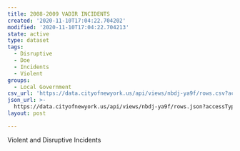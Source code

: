 ```yaml
---
title: 2008-2009 VADIR INCIDENTS
created: '2020-11-10T17:04:22.704202'
modified: '2020-11-10T17:04:22.704213'
state: active
type: dataset
tags:
  - Disruptive
  - Doe
  - Incidents
  - Violent
groups:
  - Local Government
csv_url: 'https://data.cityofnewyork.us/api/views/nbdj-ya9f/rows.csv?accessType=DOWNLOAD'
json_url: >-
  https://data.cityofnewyork.us/api/views/nbdj-ya9f/rows.json?accessType=DOWNLOAD
layout: post

---
```

Violent and Disruptive Incidents
